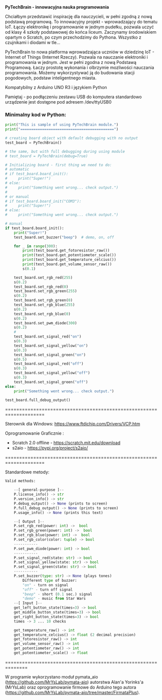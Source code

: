 **PyTechBrain - innowacyjna nauka programowania**

Chciałbym przedstawić inspirację dla nauczycieli, w pełni zgodną z nową podstawą programową. To innowacyjny projekt - wprowadzający do tematu IoT.
Łączy elektronikę i programowanie w jednym pudełku, pozwala uczyć od klasy 4 szkoły podstawowej do końca liceum.
Zaczynamy środowiskiem opartym o Scratch, po czym przechodzimy do Pythona. Wszystko z czujnikami i diodami w tle...

PyTechBrain to nowa platforma wprowadzająca uczniów w dziedzinę IoT - Internet of Things (Internet Rzeczy).
Pozwala na nauczanie elektroniki i programowania w jednym. Jest w pełni zgodna z nową Podstawą Programową.
Łaczy prostotę wykonania i olbrzymie mozliwości nauczania programowania. Możemy wykorzystywać ją do budowania stacji pogodowych, podstaw inteligentnego miasta.  

Kompatybilny z Arduino UNO R3 i językiem Python

Pamiętaj - po podłączeniu zestawu USB do komputera standardowo urządzenie jest dostępne pod adresem /dev/ttyUSB0

### Minimalny kod w Python:

```python
print("This is sample of using PyTechBrain module.")
print("===========================================")

# creating board object with default debugging with no output
test_board = PyTechBrain()

# the same, but with full debugging during using module
# test_board = PyTechBrain(debug=True)

# Initializing board - first thing we need to do:
# automatic
# if test_board.board_init():
#     print("Super!")
# else:
#     print("Something went wrong... check output.")
#
# or manual
# if test_board.board_init("COM3"):
#     print("Super!")
# else:
#     print("Something went wrong... check output.")

# manual
if test_board.board_init():
    print("Super!")
    test_board.set_buzzer("beep")  # demo, on, off

    for _ in range(300):
        print(test_board.get_fotoresistor_raw())
        print(test_board.get_potentiometer_scale())
        print(test_board.get_temperature_celcius())
        print(test_board.get_volume_sensor_raw())
        s(0.1)

    test_board.set_rgb_red(255)
    s(0.2)
    test_board.set_rgb_red(0)
    test_board.set_rgb_green(255)
    s(0.2)
    test_board.set_rgb_green(0)
    test_board.set_rgb_blue(255)
    s(0.2)
    test_board.set_rgb_blue(0)
    s(0.2)
    test_board.set_pwm_diode(300)
    s(0.2)
    #
    test_board.set_signal_red("on")
    s(0.3)
    test_board.set_signal_yellow("on")
    s(0.3)
    test_board.set_signal_green("on")
    s(0.5)
    test_board.set_signal_red("off")
    s(0.3)
    test_board.set_signal_yellow("off")
    s(0.3)
    test_board.set_signal_green("off")
else:
    print("Something went wrong... check output.")

test_board.full_debug_output()
```

====================================================================

Sterownik dla Windows: https://www.ftdichip.com/Drivers/VCP.htm

Oprogramowanie Graficznie :

- Scratch 2.0 offline - https://scratch.mit.edu/download
- s2aio - https://pypi.org/project/s2aio/

====================================================================

Standardowe metody:

```python
Valid methods:

    --[ general-purpose ]--
    P.license_info() -> str
    P.version_info() -> str
    P.debug_output() -> None (prints to screen)
    P.full_debug_output() -> None (prints to screen)
    P.usage_info() -> None (prints this text)

    --[ Output ]--
    P.set_rgb_red(power: int) ->  bool
    P.set_rgb_green(power: int) ->  bool
    P.set_rgb_blue(power: int) ->  bool
    P.set_rgb_color(color: tuple) -> bool
    -----------
    P.set_pwm_diode(power: int) -> bool
    -----------
    P.set_signal_red(state: str) -> bool
    P.set_signal_yellow(state: str) -> bool
    P.set_signal_green(state: str) -> bool
    -----------
    P.set_buzzer(type: str) -> None (plays tones)
        Different type of buzzer:
        "on" - turn on signal
        "off" - turn off signal
        "beep" - short (0.1 sec.) signal
        "demo" - music from Star Wars
    --[ Input ]--
    get_left_button_state(times=3) -> bool
    get_middle_button_state(times=3) -> bool
    get_right_button_state(times=3) -> bool
    times -> 3 ... 10 checks

    get_temperature_raw() -> int
    get_temperature_celcius() -> float (2 decimal precision)
    get_fotoresistor_raw() -> int
    get_volume_sensor_raw() -> int
    get_potentiometer_raw() -> int
    get_potentiometer_scale() -> float
```

==============================================================

W programie wykorzystano moduł pymata_aio (https://github.com/MrYsLab/pymata-aio) autorstwa Alan'a Yorinks'a (MrYsLab) oraz oprogramowanie firmowe do Arduino tego autora (https://github.com/MrYsLab/pymata-aio/tree/master/FirmataPlus).
